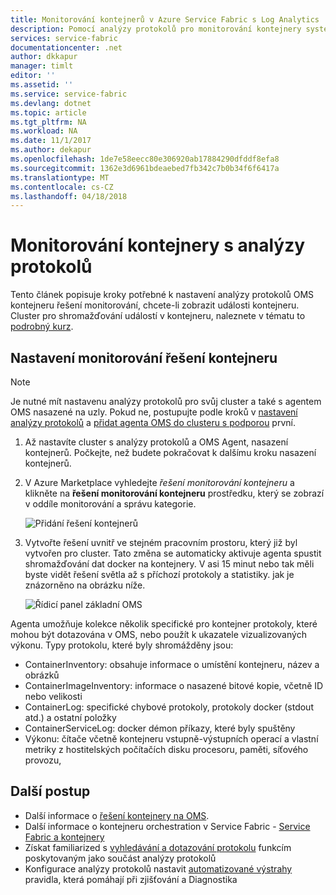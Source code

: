 ```yaml
---
title: Monitorování kontejnerů v Azure Service Fabric s Log Analytics | Microsoft Docs
description: Pomocí analýzy protokolů pro monitorování kontejnery systémem Azure Service Fabric clustery.
services: service-fabric
documentationcenter: .net
author: dkkapur
manager: timlt
editor: ''
ms.assetid: ''
ms.service: service-fabric
ms.devlang: dotnet
ms.topic: article
ms.tgt_pltfrm: NA
ms.workload: NA
ms.date: 11/1/2017
ms.author: dekapur
ms.openlocfilehash: 1de7e58eecc80e306920ab17884290dfddf8efa8
ms.sourcegitcommit: 1362e3d6961bdeaebed7fb342c7b0b34f6f6417a
ms.translationtype: MT
ms.contentlocale: cs-CZ
ms.lasthandoff: 04/18/2018
---
```

# <a name="monitor-containers-with-log-analytics"></a>Monitorování kontejnery s analýzy protokolů
 
Tento článek popisuje kroky potřebné k nastavení analýzy protokolů OMS kontejneru řešení monitorování, chcete-li zobrazit události kontejneru. Cluster pro shromažďování událostí v kontejneru, naleznete v tématu to [podrobný kurz](service-fabric-tutorial-monitoring-wincontainers.md).

## <a name="set-up-the-container-monitoring-solution"></a>Nastavení monitorování řešení kontejneru

> [!NOTE]
> Je nutné mít nastavenu analýzy protokolů pro svůj cluster a také s agentem OMS nasazené na uzly. Pokud ne, postupujte podle kroků v [nastavení analýzy protokolů](service-fabric-diagnostics-oms-setup.md) a [přidat agenta OMS do clusteru s podporou](service-fabric-diagnostics-oms-agent.md) první.

1. Až nastavíte cluster s analýzy protokolů a OMS Agent, nasazení kontejnerů. Počkejte, než budete pokračovat k dalšímu kroku nasazení kontejnerů.

2. V Azure Marketplace vyhledejte *řešení monitorování kontejneru* a klikněte na **řešení monitorování kontejneru** prostředku, který se zobrazí v oddíle monitorování a správu kategorie.

    ![Přidání řešení kontejnerů](./media/service-fabric-diagnostics-event-analysis-oms/containers-solution.png)

3. Vytvořte řešení uvnitř ve stejném pracovním prostoru, který již byl vytvořen pro cluster. Tato změna se automaticky aktivuje agenta spustit shromažďování dat docker na kontejnery. V asi 15 minut nebo tak měli byste vidět řešení světla až s příchozí protokoly a statistiky. jak je znázorněno na obrázku níže.

    ![Řídicí panel základní OMS](./media/service-fabric-diagnostics-event-analysis-oms/oms-containers-dashboard.png)

Agenta umožňuje kolekce několik specifické pro kontejner protokoly, které mohou být dotazována v OMS, nebo použít k ukazatele vizualizovaných výkonu. Typy protokolu, které byly shromážděny jsou:

* ContainerInventory: obsahuje informace o umístění kontejneru, název a obrázků
* ContainerImageInventory: informace o nasazené bitové kopie, včetně ID nebo velikosti
* ContainerLog: specifické chybové protokoly, protokoly docker (stdout atd.) a ostatní položky
* ContainerServiceLog: docker démon příkazy, které byly spuštěny
* Výkonu: čítače včetně kontejneru vstupně-výstupních operací a vlastní metriky z hostitelských počítačích disku procesoru, paměti, síťového provozu,



## <a name="next-steps"></a>Další postup
* Další informace o [řešení kontejnery na OMS](../log-analytics/log-analytics-containers.md).
* Další informace o kontejneru orchestration v Service Fabric - [Service Fabric a kontejnery](service-fabric-containers-overview.md)
* Získat familiarized s [vyhledávání a dotazování protokolu](../log-analytics/log-analytics-log-searches.md) funkcím poskytovaným jako součást analýzy protokolů
* Konfigurace analýzy protokolů nastavit [automatizované výstrahy](../log-analytics/log-analytics-alerts.md) pravidla, která pomáhají při zjišťování a Diagnostika